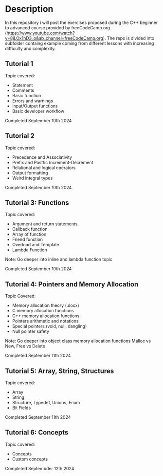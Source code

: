 # Description
In this repository i will post the exercises proposed during the C++ beginner to advanced course provided by freeCodeCamp.org (https://www.youtube.com/watch?v=8jLOx1hD3_o&ab_channel=freeCodeCamp.org).
The repo is divided into subfolder containg example coming from different lessons with increasing difficulty and complexity.

## Tutorial 1
Topic covered:
- Statement
- Comments
- Basic function
- Errors and warnings
- Input/Output functions
- Basic developer workflow

Completed September 10th 2024

## Tutorial 2
Topic covered:
- Precedence and Associativity
- Prefix and Postfic Increment-Decrement
- Relational and logical operators
- Output formatting
- Weird integral types

Completed September 10th 2024

## Tutorial 3: Functions
Topic covered:
- Argument and return statements.
- Callback function
- Array of function
- Friend function
- Overload and Template
- Lambda Function

Note: Go deeper into inline and lambda function topic

Completed September 10th 2024

## Tutorial 4: Pointers and Memory Allocation
Topic Covered:
- Memory allocation theory (.docx)
- C memory allocation functions
- C++ memory allocation functions
- Pointers arithmetic and notations
- Special pointers (void, null, dangling)
- Null pointer safety

Note: Go deeper into object class memory allocation functions
      Malloc vs New, Free vs Delete

Completed September 11th 2024

## Tutorial 5: Array, String, Structures
Topic covered:
- Array
- String
- Structure, Typedef, Unions, Enum
- Bit Fields

Completed September 11th 2024

## Tutorial 6: Concepts
Topic covered:
- Concepts
- Custom concepts

Completed Septembder 12th 2024